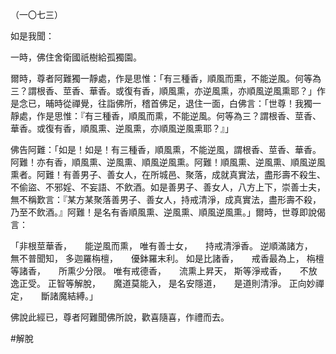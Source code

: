 （一〇七三）

如是我聞：

一時，佛住舍衛國祇樹給孤獨園。

爾時，尊者阿難獨一靜處，作是思惟：「有三種香，順風而熏，不能逆風。何等為三？謂根香、莖香、華香。或復有香，順風熏，亦逆風熏，亦順風逆風熏耶？」作是念已，晡時從禪覺，往詣佛所，稽首佛足，退住一面，白佛言：「世尊！我獨一靜處，作是思惟：『有三種香，順風而熏，不能逆風。何等為三？謂根香、莖香、華香。或復有香，順風熏、逆風熏，亦順風逆風熏耶？』」

佛告阿難：「如是！如是！有三種香，順風熏，不能逆風，謂根香、莖香、華香。阿難！亦有香，順風熏、逆風熏、順風逆風熏。阿難！順風熏、逆風熏、順風逆風熏者。阿難！有善男子、善女人，在所城邑、聚落，成就真實法，盡形壽不殺生、不偷盜、不邪婬、不妄語、不飲酒。如是善男子、善女人，八方上下，崇善士夫，無不稱歎言：『某方某聚落善男子、善女人，持戒清淨，成真實法，盡形壽不殺，乃至不飲酒。』阿難！是名有香順風熏、逆風熏、順風逆風熏。」爾時，世尊即說偈言：

「非根莖華香，　　能逆風而熏，
唯有善士女，　　持戒清淨香。
逆順滿諸方，　　無不普聞知，
多迦羅栴檀，　　優鉢羅末利。
如是比諸香，　　戒香最為上，
栴檀等諸香，　　所熏少分限。
唯有戒德香，　　流熏上昇天，
斯等淨戒香，　　不放逸正受。
正智等解脫，　　魔道莫能入，
是名安隱道，　　是道則清淨。
正向妙禪定，　　斷諸魔結縛。」

佛說此經已，尊者阿難聞佛所說，歡喜隨喜，作禮而去。




#解脫
